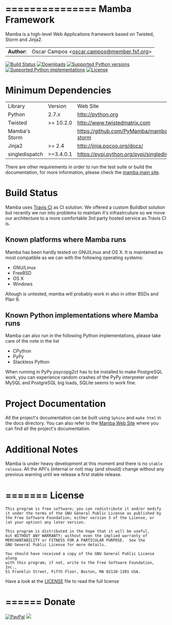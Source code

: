 ===============
Mamba Framework
===============

Mamba is a high-level Web Applications framework based on Twisted, Storm and Jinja2.

<table>
  <tr>
    <td align="center"><strong>Author:</strong></td><td>Oscar Campos &lt;<a href="mailto:oscar.campos@member.fsf.org">oscar.campos@member.fsf.org</a>&gt;</td>
  </tr>
</table>

[![Build Status](https://travis-ci.org/PyMamba/mamba-framework.svg?branch=master)](https://travis-ci.org/PyMamba/mamba-framework) [![Downloads](https://pypip.in/d/mamba-framework/badge.png)](https://crate.io/packages/mamba-framework/) [![Supported Python versions](https://pypip.in/py_versions/mamba-framework/badge.svg)](https://pypi.python.org/pypi/mamba-framework/) [![Supported Python implementations](https://pypip.in/implementation/mamba-framework/badge.svg)](https://pypi.python.org/pypi/mamba-framework/) [![License](https://pypip.in/license/mamba-framework/badge.svg)](https://pypi.python.org/pypi/mamba-framework/)

Minimum Dependencies
====================
<table>
  <tr>
    <td>Library</td><td>Version</td><td>Web Site</td>
  </tr>
  <tr>
    <td>Python</td><td>2.7.x</td><td><a href="http://python.org" targte="_blank">http://python.org</a></td>
  </tr>
  <tr>
    <td>Twisted</td><td>>= 10.2.0</td><td><a href="http://www.twistedmatrix.com" target="_blank">http://www.twistedmatrix.com</a></td>
  </tr>
  <tr>
    <td>Mamba's Storm</td><td></td><td><a href="https://github.com/PyMamba/mamba-storm" target="_blank">https://github.com/PyMamba/mamba-storm</a></td>
  </tr>
  <tr>
    <td>Jinja2</td><td>>= 2.4</td><td><a href="http://jinja.pocoo.org/docs/#" target="_blank">http://jinja.pocoo.org/docs/</a></td>
  </tr>
  <tr>
    <td>singledispatch</td><td>>=3.4.0.1</td><td><a href="https://pypi.python.org/pypi/singledispatch" target="_blank">https://pypi.python.org/pypi/singledispatch</a></td>
  </tr>
</table>

There are other requirements in order to run the test suite or build the documentation, for more information, please check the [mamba main site](http://www.pymamba.com).


Build Status
============

Mamba uses [Travis CI](https://travis-ci.org) as CI solution. We offered a custom Buildbot solution but recently we run into problems to maintain it's infrastrcuture so we move our architecture to a more comfortable 3rd party hosted service as Travis CI is.

Known platforms where Mamba runs
--------------------------------
Mamba has been hardly tested on GNU/Linux and OS X. It is maintained as most compatible as we can with the following operating systems:

  * GNU/Linux
  * FreeBSD
  * OS X
  * Windows

Altough is untested, mamba will probably work in also in other BSDs and Plan 9.

Known Python implementations where Mamba runs
---------------------------------------------

Mamba can also run in the following Python implementations, please take care of the note in the list

  * CPython
  * PyPy
  * Stackless Python

When running in PyPy psycopg2ct has to be installed to make PostgreSQL work, you can experience random crashes of the PyPy interpreter under MySQL and PostgreSQL big loads, SQLite seems to work fine.

Project Documentation
=====================
All the project's documentation can be built using `Sphinx` and `make html` in the docs directory.
You can also refer to the [Mamba Web Site](http://www.pymamba.com) where you can find all the project's documentation.

Additional Notes
================
Mamba is under heavy development at this moment and there is no `stable release`. All the API's (internal or not) may (and should)
change without any previous warning until we release a first stable release.

=======
License
=======
    This program is free software; you can redistribute it and/or modify
    it under the terms of the GNU General Public License as published by
    the Free Software Foundation; either version 3 of the License, or
    (at your option) any later version.

    This program is distributed in the hope that it will be useful,
    but WITHOUT ANY WARRANTY; without even the implied warranty of
    MERCHANTABILITY or FITNESS FOR A PARTICULAR PURPOSE.  See the
    GNU General Public License for more details.

    You should have received a copy of the GNU General Public License along
    with this program; if not, write to the Free Software Foundation, Inc.,
    51 Franklin Street, Fifth Floor, Boston, MA 02110-1301 USA.

Have a look at the [LICENSE](https://raw.github.com/DamnWidget/mamba/master/LICENSE) file to read the full license

======
Donate
======

[![PayPal](https://www.paypalobjects.com/en_US/i/btn/btn_donate_SM.gif)](https://www.paypal.com/cgi-bin/webscr?cmd=_donations&business=KP7PAHR962UGG&lc=US&currency_code=EUR&bn=PP%2dDonationsBF%3abtn_donate_SM%2egif%3aNonHosted)
[<img src="https://api.flattr.com/button/flattr-badge-large.png" />][0]

[0]: http://flattr.com/thing/1765363/
